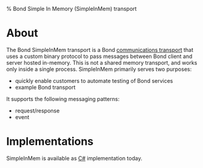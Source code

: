 % Bond Simple In Memory (SimpleInMem) transport

# About #

The Bond SimpleInMem transport is a Bond
[communications transport](bond_comm.html#transport-flexibility) that uses a
custom binary protocol to pass messages between Bond client and server 
hosted in-memory. This is not a shared memory transport, and works only inside a single process.
SimpleInMem primarily serves two purposes:

* quickly enable customers to automate testing of Bond services
* example Bond transport

It supports the following messaging patterns:

* request/response
* event

# Implementations #

SimpleInMem is available as [C#](bond_cs.html#simpleinmem-transport) implementation today.